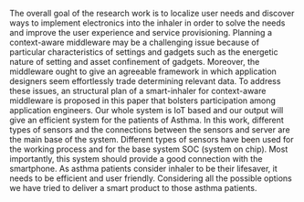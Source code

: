 The overall goal of the research work is to localize user needs and discover ways to implement electronics into the inhaler in order to solve 
the needs and improve the user experience and service provisioning. Planning a context-aware middleware may be a challenging issue because of 
particular characteristics of settings and gadgets such as the energetic nature of setting and asset confinement of gadgets. Moreover, the 
middleware ought to give an agreeable framework in which application designers seem effortlessly trade determining relevant data. To address 
these issues, an structural plan of a smart-inhaler for context-aware middleware is proposed in this paper that bolsters participation among 
application engineers. Our whole system is IoT based and our output will give an efficient system for the patients of Asthma. In this work, 
different types of sensors and the connections between the sensors and server are the main base of the system. Different types of sensors have 
been used for the working process and for the base system SOC (system on chip). Most importantly, this system should provide a good connection 
with the smartphone. As asthma patients consider inhaler to be their lifesaver, it needs to be efficient and user friendly. Considering all the
possible options we have tried to deliver a smart product to those asthma patients.
